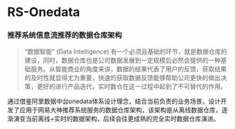 # RS-Onedata
### 推荐系统信息流推荐的数据仓库架构
> “数据智能” (Data Intelligence) 有一个必须且基础的环节，就是数据仓库的建设，同时，数据仓库也是公司数据发展到一定规模后必然会提供的一种基础服务。从智能商业的角度来讲，数据的结果代表了用户的反馈，获取结果的及时性就显得尤为重要，快速的获取数据反馈能够帮助公司更快的做出决策，更好的进行产品迭代，实时数仓在这一过程中起到了不可替代的作用。

通过借鉴阿里数据中台onedata体系设计理念，结合当前负责的业务场景，设计开发了应用于网易大神推荐系统服务的数据仓库架构，该架构是从离线数据仓库，逐渐演变当前离线+实时的数据架构，后续会往更成熟的完全实时数据仓库演进。

